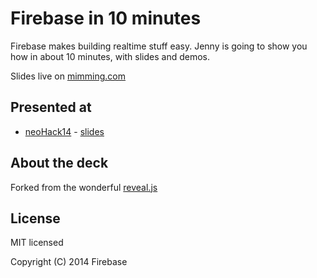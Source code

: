 # Firebase in 10 minutes

Firebase makes building realtime stuff easy. Jenny is going to show you how in about 10 minutes, with slides and demos.

Slides live on [mimming.com](https://mimming.com/presos/synchronizing-state/)

## Presented at
- [neoHack14](http://www.meetup.com/Women-Who-Code-SF/events/182497842/?oc=evam) - [slides](https://github.com/mimming/synchronizing-state/releases/tag/whg-2014-09)

## About the deck

Forked from the wonderful [reveal.js](https://github.com/hakimel/reveal.js)

## License

MIT licensed

Copyright (C) 2014 Firebase
